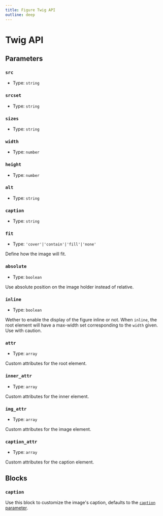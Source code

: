 ```yaml
---
title: Figure Twig API
outline: deep
---
```


# Twig API

## Parameters

### `src`

- Type: `string`

### `srcset`

- Type: `string`

### `sizes`

- Type: `string`

### `width`

- Type: `number`

### `height`

- Type: `number`

### `alt`

- Type: `string`

### `caption`

- Type: `string`

### `fit`

- Type: `'cover'|'contain'|'fill'|'none'`

Define how the image will fit.

### `absolute`

- Type: `boolean`

Use absolute position on the image holder instead of relative.

### `inline`

- Type: `boolean`

Wether to enable the display of the figure inline or not. When `inline`, the root element will have a max-width set corresponding to the `width` given. Use with caution.

### `attr`

- Type: `array`

Custom attributes for the root element.

### `inner_attr`

- Type: `array`

Custom attributes for the inner element.

### `img_attr`

- Type: `array`

Custom attributes for the image element.

### `caption_attr`

- Type: `array`

Custom attributes for the caption element.


## Blocks

### `caption`

Use this block to customize the image's caption, defaults to the [`caption` parameter](#caption).
